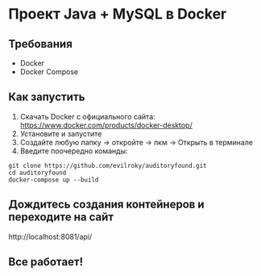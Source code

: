 # Проект Java + MySQL в Docker

## Требования
- Docker
- Docker Compose

## Как запустить
1. Скачать Docker с официального сайта: https://www.docker.com/products/docker-desktop/
2. Установите и запустите
3. Создайте любую папку -> откройте -> пкм -> Открыть в терминале
4. Введите поочередно команды:
   
```
git clone https://github.com/evilroky/auditoryfound.git
cd auditoryfound
docker-compose up --build
```

## Дождитесь создания контейнеров и переходите на сайт
http://localhost:8081/api/

## Все работает!


